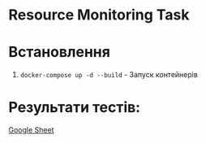 # Resource Monitoring Task

# Встановлення

1. `docker-compose up -d --build` - Запуск контейнерів

# Результати тестів:

[Google Sheet](https://docs.google.com/spreadsheets/d/1VMj14wwj0dXq9sdQXS6e120J59E5an1tYgpJ5oW2-No/edit?usp=sharing)



